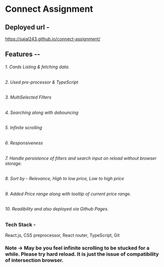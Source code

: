 # Connect Assignment

## Deployed url - 
https://sajal243.github.io/connect-assignment/

## Features -- 
###### 1.  Cards Listing & fetching data. 
###### 2. Used pre-processor & TypeScript
###### 3. MultiSelected Filters
###### 4. Searching along with debouncing
###### 5. Infinite scrolling
###### 6. Responsiveness
###### 7. Handle persistence of filters and search input on reload without browser storage.
###### 8. Sort by - Relevance, High to low price, Low to high price
###### 9. Added Price range along with tooltip of current price range.
###### 10. Readibility and also deployed via Github Pages.


### Tech Stack - 
React.js, CSS preprocessor, React router, TypeScript, Git

### Note -> May be you feel infinite scrolling to be stucked for a while. Please try hard reload. It is just the issue of compatibility of intersection browser. 
